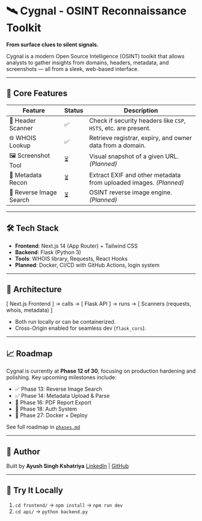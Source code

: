 # 🛰️ Cygnal - OSINT Reconnaissance Toolkit

**From surface clues to silent signals.**

Cygnal is a modern Open Source Intelligence (OSINT) toolkit that allows analysts to gather insights from domains, headers, metadata, and screenshots — all from a sleek, web-based interface.

---

## 🚀 Core Features

| Feature               | Status  | Description |
|-----------------------|---------|-------------|
| 🔎 Header Scanner      | ✅      | Check if security headers like `CSP`, `HSTS`, etc. are present. |
| 🌐 WHOIS Lookup        | ✅      | Retrieve registrar, expiry, and owner data from a domain. |
| 🖼️ Screenshot Tool     | ⏳      | Visual snapshot of a given URL. *(Planned)* |
| 🧠 Metadata Recon      | ⏳      | Extract EXIF and other metadata from uploaded images. *(Planned)* |
| 🧩 Reverse Image Search| ⏳      | OSINT reverse image engine. *(Planned)* |

---

## 🛠️ Tech Stack

- **Frontend**: Next.js 14 (App Router) + Tailwind CSS
- **Backend**: Flask (Python 3)
- **Tools**: WHOIS library, Requests, React Hooks
- **Planned**: Docker, CI/CD with GitHub Actions, login system

---

## 🧱 Architecture

[ Next.js Frontend ] → calls → [ Flask API ] → runs → [ Scanners (requests, whois, metadata) ]


- Both run locally or can be containerized.
- Cross-Origin enabled for seamless dev (`flask_cors`).

---

## 📈 Roadmap

Cygnal is currently at **Phase 12 of 30**, focusing on production hardening and polishing. Key upcoming milestones include:

- ✅ Phase 13: Reverse Image Search
- ✅ Phase 14: Metadata Upload & Parse
- 🧪 Phase 16: PDF Report Export
- 🔐 Phase 18: Auth System
- 🚀 Phase 27: Docker + Deploy

See full roadmap in [`phases.md`](./phases.md)

---

## 👥 Author

Built by **Ayush Singh Kshatriya**
[LinkedIn](https://linkedin.com/in/ayushsingh257) | [GitHub](https://github.com/ayushsingh257)

---

## 🧪 Try It Locally

1. `cd frontend/` → `npm install` → `npm run dev`
2. `cd api/` → `python backend.py`
